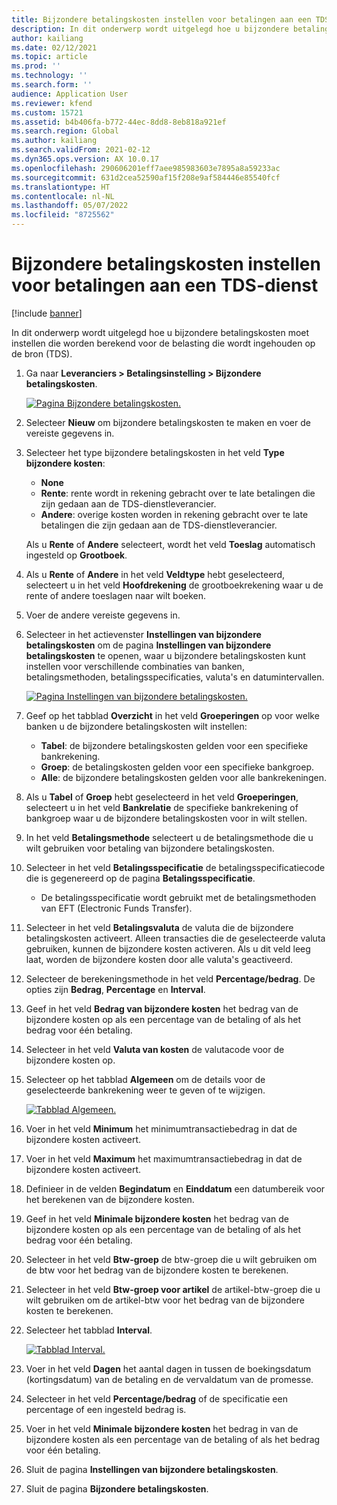 ```yaml
---
title: Bijzondere betalingskosten instellen voor betalingen aan een TDS-dienst
description: In dit onderwerp wordt uitgelegd hoe u bijzondere betalingskosten moet instellen die worden berekend voor de belasting die wordt ingehouden op de bron (TDS).
author: kailiang
ms.date: 02/12/2021
ms.topic: article
ms.prod: ''
ms.technology: ''
ms.search.form: ''
audience: Application User
ms.reviewer: kfend
ms.custom: 15721
ms.assetid: b4b406fa-b772-44ec-8dd8-8eb818a921ef
ms.search.region: Global
ms.author: kailiang
ms.search.validFrom: 2021-02-12
ms.dyn365.ops.version: AX 10.0.17
ms.openlocfilehash: 290606201eff7aee985983603e7895a8a59233ac
ms.sourcegitcommit: 631d2cea52590af15f208e9af584446e85540fcf
ms.translationtype: HT
ms.contentlocale: nl-NL
ms.lasthandoff: 05/07/2022
ms.locfileid: "8725562"
---
```

# <a name="set-up-payment-fees-for-tds-authority-payments"></a>Bijzondere betalingskosten instellen voor betalingen aan een TDS-dienst

[!include [banner](../includes/banner.md)]

In dit onderwerp wordt uitgelegd hoe u bijzondere betalingskosten moet instellen die worden berekend voor de belasting die wordt ingehouden op de bron (TDS).

1. Ga naar **Leveranciers \> Betalingsinstelling \> Bijzondere betalingskosten**.

    [![Pagina Bijzondere betalingskosten.](./media/apac-ind-TDS-28.png)](./media/apac-ind-TDS-28.png)

2. Selecteer **Nieuw** om bijzondere betalingskosten te maken en voer de vereiste gegevens in.
3. Selecteer het type bijzondere betalingskosten in het veld **Type bijzondere kosten**:

    - **None**
    - **Rente**: rente wordt in rekening gebracht over te late betalingen die zijn gedaan aan de TDS-dienstleverancier.
    - **Andere**: overige kosten worden in rekening gebracht over te late betalingen die zijn gedaan aan de TDS-dienstleverancier.

    Als u **Rente** of **Andere** selecteert, wordt het veld **Toeslag** automatisch ingesteld op **Grootboek**.

4. Als u **Rente** of **Andere** in het veld **Veldtype** hebt geselecteerd, selecteert u in het veld **Hoofdrekening** de grootboekrekening waar u de rente of andere toeslagen naar wilt boeken.
5. Voer de andere vereiste gegevens in.
6. Selecteer in het actievenster **Instellingen van bijzondere betalingskosten** om de pagina **Instellingen van bijzondere betalingskosten** te openen, waar u bijzondere betalingskosten kunt instellen voor verschillende combinaties van banken, betalingsmethoden, betalingsspecificaties, valuta's en datumintervallen.

    [![Pagina Instellingen van bijzondere betalingskosten.](./media/apac-ind-TDS-21.png)](./media/apac-ind-TDS-21.png)

7. Geef op het tabblad **Overzicht** in het veld **Groeperingen** op voor welke banken u de bijzondere betalingskosten wilt instellen:

    - **Tabel**: de bijzondere betalingskosten gelden voor een specifieke bankrekening.
    - **Groep**: de betalingskosten gelden voor een specifieke bankgroep.
    - **Alle**: de bijzondere betalingskosten gelden voor alle bankrekeningen.

8. Als u **Tabel** of **Groep** hebt geselecteerd in het veld **Groeperingen**, selecteert u in het veld **Bankrelatie** de specifieke bankrekening of bankgroep waar u de bijzondere betalingskosten voor in wilt stellen.
9. In het veld **Betalingsmethode** selecteert u de betalingsmethode die u wilt gebruiken voor betaling van bijzondere betalingskosten.
10. Selecteer in het veld **Betalingsspecificatie** de betalingsspecificatiecode die is gegenereerd op de pagina **Betalingsspecificatie**.
    - De betalingsspecificatie wordt gebruikt met de betalingsmethoden van EFT (Electronic Funds Transfer).
12. Selecteer in het veld **Betalingsvaluta** de valuta die de bijzondere betalingskosten activeert. Alleen transacties die de geselecteerde valuta gebruiken, kunnen de bijzondere kosten activeren. Als u dit veld leeg laat, worden de bijzondere kosten door alle valuta's geactiveerd.
13. Selecteer de berekeningsmethode in het veld **Percentage/bedrag**. De opties zijn **Bedrag**, **Percentage** en **Interval**.
14. Geef in het veld **Bedrag van bijzondere kosten** het bedrag van de bijzondere kosten op als een percentage van de betaling of als het bedrag voor één betaling.
15. Selecteer in het veld **Valuta van kosten** de valutacode voor de bijzondere kosten op.
16. Selecteer op het tabblad **Algemeen** om de details voor de geselecteerde bankrekening weer te geven of te wijzigen.

    [![Tabblad Algemeen.](./media/apac-ind-TDS-22.png)](./media/apac-ind-TDS-22.png)

16. Voer in het veld **Minimum** het minimumtransactiebedrag in dat de bijzondere kosten activeert.
17. Voer in het veld **Maximum** het maximumtransactiebedrag in dat de bijzondere kosten activeert.
18. Definieer in de velden **Begindatum** en **Einddatum** een datumbereik voor het berekenen van de bijzondere kosten.
19. Geef in het veld **Minimale bijzondere kosten** het bedrag van de bijzondere kosten op als een percentage van de betaling of als het bedrag voor één betaling.
20. Selecteer in het veld **Btw-groep** de btw-groep die u wilt gebruiken om de btw voor het bedrag van de bijzondere kosten te berekenen.
21. Selecteer in het veld **Btw-groep voor artikel** de artikel-btw-groep die u wilt gebruiken om de artikel-btw voor het bedrag van de bijzondere kosten te berekenen.
22. Selecteer het tabblad **Interval**. 

    [![Tabblad Interval.](./media/apac-ind-TDS-23.png)](./media/apac-ind-TDS-23.png)

23. Voer in het veld **Dagen** het aantal dagen in tussen de boekingsdatum (kortingsdatum) van de betaling en de vervaldatum van de promesse.
24. Selecteer in het veld **Percentage/bedrag** of de specificatie een percentage of een ingesteld bedrag is.
25. Voer in het veld **Minimale bijzondere kosten** het bedrag in van de bijzondere kosten als een percentage van de betaling of als het bedrag voor één betaling.
26. Sluit de pagina **Instellingen van bijzondere betalingskosten**.
27. Sluit de pagina **Bijzondere betalingskosten**.
